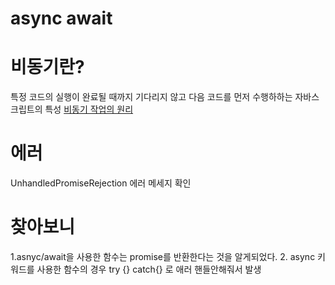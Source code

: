 # async  await


# 비동기란?
특정 코드의 실행이 완료될 때까지 기다리지 않고 다음 코드를 먼저 수행하하는 자바스크립트의 특성
[비동기 작업의 원리](https://it-eldorado.tistory.com/86)

# 에러
UnhandledPromiseRejection
에러 메세지 확인
# 찾아보니
1.asnyc/await을 사용한 함수는 promise를 반환한다는 것을 알게되었다.
2.  async 키워드를 사용한 함수의 경우
    try {} catch{} 로 애러 핸들안해줘서 발생
